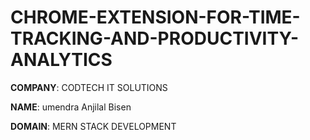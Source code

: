 # CHROME-EXTENSION-FOR-TIME-TRACKING-AND-PRODUCTIVITY-ANALYTICS

**COMPANY**: CODTECH IT SOLUTIONS

**NAME**: umendra Anjilal Bisen

**DOMAIN**: MERN STACK  DEVELOPMENT

